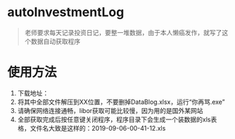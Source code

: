 # autoInvestmentLog
> 老师要求每天记录投资日记，要整一堆数据，由于本人懒癌发作，就写了这个数据自动获取程序

# 使用方法
1. 下载地址：
2. 将其中全部文件解压到XX位置，不要删掉DataBlog.xlsx，运行“你再骂.exe”
3. 请确保网络连接通畅，libor获取可能比较慢，因为用的是国外某网站
4. 全部获取完成后按任意键关闭程序，程序目录下会生成一个装数据的xls表格，文件名大致是这样的：2019-09-06-00-41-12.xls
